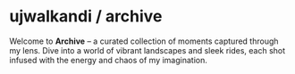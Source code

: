 # ujwalkandi / archive
Welcome to **Archive** – a curated collection of moments captured through my lens. Dive into a world of vibrant landscapes and sleek rides, each shot infused with the energy and chaos of my imagination.
